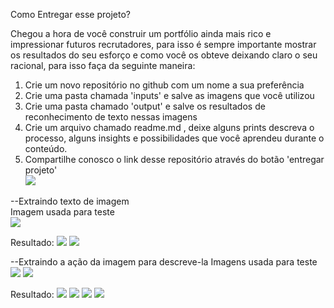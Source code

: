 Como Entregar esse projeto?

Chegou a hora de você construir um portfólio ainda mais rico e impressionar futuros recrutadores, para isso é sempre importante mostrar os resultados do seu esforço e como você os obteve deixando claro o seu racional, para isso faça da seguinte maneira:

1. Crie um novo repositório no github com um nome a sua preferência
2. Crie uma pasta chamada 'inputs' e salve as imagens que você utilizou
3. Crie uma pasta chamado 'output' e salve os resultados de reconhecimento de texto nessas imagens
4. Crie um arquivo chamado readme.md , deixe alguns prints descreva o processo, alguns insights e possibilidades que você aprendeu durante o conteúdo.
5. Compartilhe conosco o link desse repositório através do botão 'entregar projeto'
   <br>
   <img src="./img/img1.PNG">
   <br>

--Extraindo texto de imagem
<br>
Imagem usada para teste
<br>
<img src="./inputs/imgTexto.jpg">

Resultado:
<img src="./outputs/img2.PNG">
<img src="./outputs/img3.PNG">

--Extraindo a ação da imagem para descreve-la
Imagens usada para teste
<img src="./inputs/imagem4.jpg">
<img src="./inputs/614690.jpg">

Resultado:
<img src="./outputs/img4.PNG">
<img src="./outputs/img5.PNG">
<img src="./outputs/img6.PNG">
<img src="./outputs/img7.PNG">
